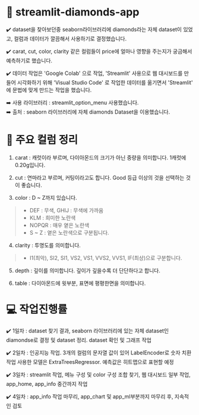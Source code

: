 # 💎 streamlit-diamonds-app
 ✔️ dataset을 찾아보던중 seaborn라이브러리에 diamonds라는 자체 dataset이 있었고, 컬럼과 데이터가 깔끔해서 사용하기로 결정했습니다.

 ✔️ carat, cut, color, clarity 같은 컬럼들이 price에 얼마나 영향을 주는지가 궁금해서 예측하기로 했습니다.

 ✔️ 데이터 작업은 'Google Colab' 으로 작업, 'Streamlit' 사용으로 웹 대시보드를 만들어 시각화하기 위해 'Visual Studio Code' 로 작업한 데이터를 옮기면서 'Streamlit' 에 문법에 맞게 만드는 작업을 했습니다.
 
 ➡️ 사용 라이브러리 : streamlit_option_menu 사용했습니다.  
 ➡️ 출처 : seaborn 라이브러리에 자체 diamonds Dataset을 이용했습니다.

# 📄 주요 컬럼 정리
1. carat       : 캐럿이라 부르며, 다이아몬드의 크기가 아닌 중량을 의미합니다. 1캐럿에 0.20g입니다.

2. cut         : 연마라고 부르며, 커팅이라고도 합니다. Good 등급 이상의 것을 선택하는 것이 좋습니다.

3. color       : D ~ Z까지 있습니다.  
> - DEF : 무색, GHIJ : 무색에 가까움  
> - KLM : 희미한 노란색  
> - NOPQR : 매우 옅은 노란색  
> - S ~ Z : 옅은 노란색으로 구분됩니다.

4. clarity     : 투명도를 의미합니다.  
> - I1(최악), SI2, SI1, VS2, VS1, VVS2, VVS1, IF(최상)으로 구분합니다.

5. depth       : 깊이를 의미합니다. 깊이가 깊을수록 더 단단하다고 합니다.

6. table       : 다이아몬드에 윗부분, 표면에 평평한면을 의미합니다.

# 💻 작업진행률
 ✔️ 1일차 : dataset 찾기 결과, seaborn 라이브러리에 있는 자체 dataset인 diamondse로 결정 및 dataset 정리. dataset 확인 및 그래프 작업

 ✔️ 2일차 : 인공지능 작업. 3개의 컬럼의 문자열 값이 있어 LabelEncoder로 숫자 치환 작업 사용한 모델은 ExtraTreesRegressor. 예측값은 히트맵으로 표현할 예정

 ✔️ 3일차 : streamlit 작업, 메뉴 구성 및 color 구성 조합 찾기, 웹 대시보드 일부 작업, app_home, app_info 중간까지 작업

 ✔️ 4일차 : app_info 작업 마무리, app_chart 및 app_ml부분까지 마무리 후, 지속적인 검토
